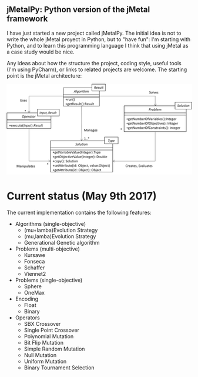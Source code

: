 ## jMetalPy: Python version of the jMetal framework

I have just started a new project called jMetalPy. The initial idea is not to write the whole jMetal proyect in Python, but to "have fun": I'm starting with Python, and to learn this programming language I think that using jMetal as a case study would be nice.

Any ideas about how the structure the project, coding style, useful tools (I'm using PyCharm), or links to related projects are welcome. The starting point is the jMetal architecture:

![jMetal architecture](resources/jMetal5UML.png)

# Current status (May 9th 2017)
The current implementation contains the following features: 
* Algorithms (single-objective)
  * (mu+lamba)Evolution Strategy
  * (mu,lamba)Evolution Strategy
  * Generational Genetic algorithm
* Problems (multi-objective)
  * Kursawe
  * Fonseca
  * Schaffer
  * Viennet2
* Problems (single-objective)
  * Sphere
  * OneMax
* Encoding
  * Float
  * Binary
* Operators
  * SBX Crossover
  * Single Point Crossover
  * Polynomial Mutation
  * Bit Flip Mutation
  * Simple Random Mutation
  * Null Mutation
  * Uniform Mutation
  * Binary Tournament Selection

